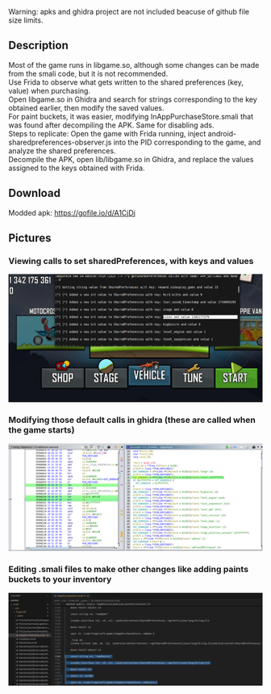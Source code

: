 Warning: apks and ghidra project are not included beacuse of github file size limits.

## Description
Most of the game runs in libgame.so, although some changes can be made from the smali code, but it is not recommended.  
Use Frida to observe what gets written to the shared preferences (key, value) when purchasing.  
Open libgame.so in Ghidra and search for strings corresponding to the key obtained earlier, then modify the saved values.  
For paint buckets, it was easier, modifying InAppPurchaseStore.smali that was found after decompiling the APK. Same for disabling ads.  
Steps to replicate: Open the game with Frida running, inject android-sharedpreferences-observer.js into the PID corresponding to the game, and analyze the shared preferences.  
Decompile the APK, open lib/libgame.so in Ghidra, and replace the values assigned to the keys obtained with Frida.  

## Download

Modded apk: 
https://gofile.io/d/A1CjDj

## Pictures

### Viewing calls to set sharedPreferences, with keys and values
![alt text](https://raw.githubusercontent.com/DRVR1/AndroidGameHacking/refs/heads/main/Hill_Climb_Racing_1.63_arm64-v8a/Pictures/frida_sharedpreferences_script.png?token=GHSAT0AAAAAAC32XUEWXNF6DYZVDADDSJJGZ23OBTA)
### Modifying those default calls in ghidra (these are called when the game starts)
![alt text](https://raw.githubusercontent.com/DRVR1/AndroidGameHacking/refs/heads/main/Hill_Climb_Racing_1.63_arm64-v8a/Pictures/ghidra_sharedpreferencesDefaults_libgame.so.png?token=GHSAT0AAAAAAC32XUEWPKMERCR457AGUNX4Z23OCEQ)
### Editing .smali files to make other changes like adding paints buckets to your inventory
![alt text](https://raw.githubusercontent.com/DRVR1/AndroidGameHacking/refs/heads/main/Hill_Climb_Racing_1.63_arm64-v8a/Pictures/smaliEditingForPaintsItems.png?token=GHSAT0AAAAAAC32XUEWTAUBAQZ452BM64COZ23OCFA)
